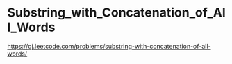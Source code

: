 Substring_with_Concatenation_of_All_Words
======
https://oj.leetcode.com/problems/substring-with-concatenation-of-all-words/
